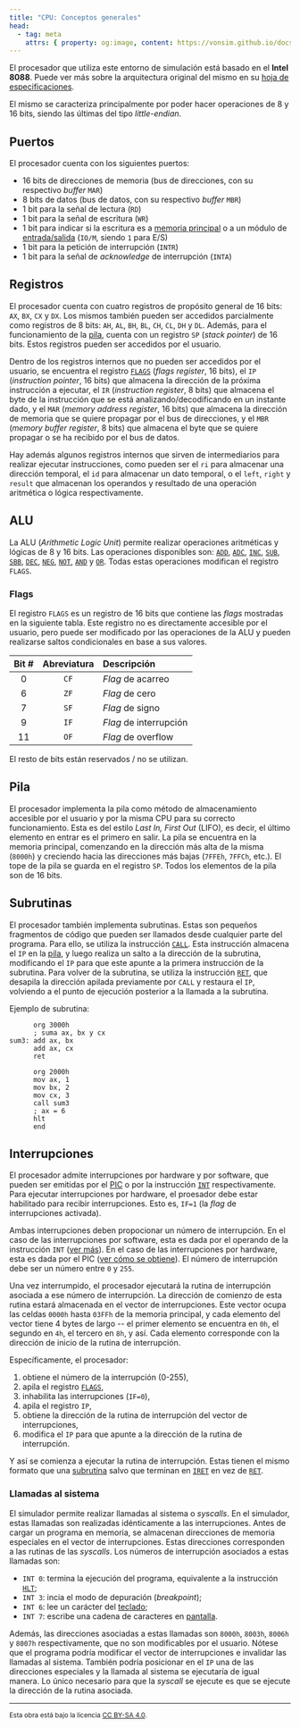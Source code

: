 ```yaml
---
title: "CPU: Conceptos generales"
head:
  - tag: meta
    attrs: { property: og:image, content: https://vonsim.github.io/docs/og/cpu.png }
---
```


El procesador que utiliza este entorno de simulación está basado en el **Intel 8088**. Puede ver más sobre la arquitectura original del mismo en su [hoja de especificaciones](https://www.ceibo.com/eng/datasheets/Intel-8088-Data-Sheet.pdf).

El mismo se caracteriza principalmente por poder hacer operaciones de 8 y 16 bits, siendo las últimas del tipo _little-endian_.

## Puertos

El procesador cuenta con los siguientes puertos:

- 16 bits de direcciones de memoria (bus de direcciones, con su respectivo _buffer_ `MAR`)
- 8 bits de datos (bus de datos, con su respectivo _buffer_ `MBR`)
- 1 bit para la señal de lectura (`RD`)
- 1 bit para la señal de escritura (`WR`)
- 1 bit para indicar si la escritura es a [memoria principal](/docs/memory/) o a un módulo de [entrada/salida](/docs/io/modules/) (`IO/M`, siendo `1` para E/S)
- 1 bit para la petición de interrupción (`INTR`)
- 1 bit para la señal de _acknowledge_ de interrupción (`INTA`)

## Registros

El procesador cuenta con cuatro registros de propósito general de 16 bits: `AX`, `BX`, `CX` y `DX`. Los mismos también pueden ser accedidos parcialmente como registros de 8 bits: `AH`, `AL`, `BH`, `BL`, `CH`, `CL`, `DH` y `DL`. Además, para el funcionamiento de la [pila](#pila), cuenta con un registro `SP` (_stack pointer_) de 16 bits. Estos registros pueden ser accedidos por el usuario.

Dentro de los registros internos que no pueden ser accedidos por el usuario, se encuentra el registro [`FLAGS`](#flags) (_flags register_, 16 bits), el `IP` (_instruction pointer_, 16 bits) que almacena la dirección de la próxima instrucción a ejecutar, el `IR` (_instruction register_, 8 bits) que almacena el byte de la instrucción que se está analizando/decodificando en un instante dado, y el `MAR` (_memory address register_, 16 bits) que almacena la dirección de memoria que se quiere propagar por el bus de direcciones, y el `MBR` (_memory buffer register_, 8 bits) que almacena el byte que se quiere propagar o se ha recibido por el bus de datos.

Hay además algunos registros internos que sirven de intermediarios para realizar ejecutar instrucciones, como pueden ser el `ri` para almacenar una dirección temporal, el `id` para almacenar un dato temporal, o el `left`, `right` y `result` que almacenan los operandos y resultado de una operación aritmética o lógica respectivamente.

## ALU

La ALU (_Arithmetic Logic Unit_) permite realizar operaciones aritméticas y lógicas de 8 y 16 bits. Las operaciones disponibles son: [`ADD`](/docs/cpu/instructions/add/), [`ADC`](/docs/cpu/instructions/adc/), [`INC`](/docs/cpu/instructions/inc/), [`SUB`](/docs/cpu/instructions/sub/), [`SBB`](/docs/cpu/instructions/sbb/), [`DEC`](/docs/cpu/instructions/dec/), [`NEG`](/docs/cpu/instructions/neg/), [`NOT`](/docs/cpu/instructions/not/), [`AND`](/docs/cpu/instructions/and/) y [`OR`](/docs/cpu/instructions/or/). Todas estas operaciones modifican el registro `FLAGS`.

### Flags

El registro `FLAGS` es un registro de 16 bits que contiene las _flags_ mostradas en la siguiente tabla. Este registro no es directamente accesible por el usuario, pero puede ser modificado por las operaciones de la ALU y pueden realizarse saltos condicionales en base a sus valores.

| Bit # | Abreviatura | Descripción            |
| :---: | :---------: | :--------------------- |
|   0   |    `CF`     | _Flag_ de acarreo      |
|   6   |    `ZF`     | _Flag_ de cero         |
|   7   |    `SF`     | _Flag_ de signo        |
|   9   |    `IF`     | _Flag_ de interrupción |
|  11   |    `OF`     | _Flag_ de overflow     |

El resto de bits están reservados / no se utilizan.

## Pila

El procesador implementa la pila como método de almacenamiento accesible por el usuario y por la misma CPU para su correcto funcionamiento. Esta es del estilo _Last In, First Out_ (LIFO), es decir, el último elemento en entrar es el primero en salir. La pila se encuentra en la memoria principal, comenzando en la dirección más alta de la misma (`8000h`) y creciendo hacia las direcciones más bajas (`7FFEh`, `7FFCh`, etc.). El tope de la pila se guarda en el registro `SP`. Todos los elementos de la pila son de 16 bits.

## Subrutinas

El procesador también implementa subrutinas. Estas son pequeños fragmentos de código que pueden ser llamados desde cualquier parte del programa. Para ello, se utiliza la instrucción [`CALL`](/docs/cpu/instructions/call/). Esta instrucción almacena el `IP` en la [pila](#pila), y luego realiza un salto a la dirección de la subrutina, modificando el `IP` para que este apunte a la primera instrucción de la subrutina. Para volver de la subrutina, se utiliza la instrucción [`RET`](/docs/cpu/instructions/ret/), que desapila la dirección apilada previamente por `CALL` y restaura el `IP`, volviendo a el punto de ejecución posterior a la llamada a la subrutina.

Ejemplo de subrutina:

```vonsim
      org 3000h
      ; suma ax, bx y cx
sum3: add ax, bx
      add ax, cx
      ret

      org 2000h
      mov ax, 1
      mov bx, 2
      mov cx, 3
      call sum3
      ; ax = 6
      hlt
      end
```

## Interrupciones

El procesador admite interrupciones por hardware y por software, que pueden ser emitidas por el [PIC](/docs/io/modules/pic/) o por la instrucción [`INT`](/docs/cpu/instructions/int/) respectivamente. Para ejecutar interrupciones por hardware, el proesador debe estar habilitado para recibir interrupciones. Esto es, `IF=1` (la _flag_ de interrupciones activada).

Ambas interrupciones deben propocionar un número de interrupción. En el caso de las interrupciones por software, esta es dada por el operando de la instrucción `INT` ([ver más](/docs/cpu/instructions/int/)). En el caso de las interrupciones por hardware, esta es dada por el PIC ([ver cómo se obtiene](/docs/io/modules/pic/#funcionamiento)). El número de interrupción debe ser un número entre `0` y `255`.

Una vez interrumpido, el procesador ejecutará la rutina de interrupción asociada a ese número de interrupción. La dirección de comienzo de esta rutina estará almacenada en el vector de interrupciones. Este vector ocupa las celdas `0000h` hasta `03FFh` de la memoria principal, y cada elemento del vector tiene 4 bytes de largo -- el primer elemento se encuentra en `0h`, el segundo en `4h`, el tercero en `8h`, y así. Cada elemento corresponde con la dirección de inicio de la rutina de interrupción.

Específicamente, el procesador:

1. obtiene el número de la interrupción (0-255),
2. apila el registro [`FLAGS`](#flags),
3. inhabilita las interrupciones (`IF=0`),
4. apila el registro `IP`,
5. obtiene la dirección de la rutina de interrupción del vector de interrupciones,
6. modifica el `IP` para que apunte a la dirección de la rutina de interrupción.

Y así se comienza a ejecutar la rutina de interrupción. Estas tienen el mismo formato que una [subrutina](#subrutinas) salvo que terminan en [`IRET`](/docs/cpu/instructions/iret/) en vez de [`RET`](/docs/cpu/instructions/ret/).

### Llamadas al sistema

El simulador permite realizar llamadas al sistema o _syscalls_. En el simulador, estas llamadas son realizadas idénticamente a las interrupciones. Antes de cargar un programa en memoria, se almacenan direcciones de memoria especiales en el vector de interrupciones. Estas direcciones corresponden a las rutinas de las _syscalls_. Los números de interrupción asociados a estas llamadas son:

- `INT 0`: termina la ejecución del programa, equivalente a la instrucción [`HLT`](/docs/cpu/instructions/hlt/);
- `INT 3`: incia el modo de depuración (_breakpoint_);
- `INT 6`: lee un carácter del [teclado](/docs/io/devices/keyboard/);
- `INT 7`: escribe una cadena de caracteres en [pantalla](/docs/io/devices/screen/).

Además, las direcciones asociadas a estas llamadas son `8000h`, `8003h`, `8006h` y `8007h` respectivamente, que no son modificables por el usuario. Nótese que el programa podría modificar el vector de interrupciones e invalidar las llamadas al sistema. También podría posicionar en el `IP` una de las direcciones especiales y la llamada al sistema se ejecutaría de igual manera. Lo único necesario para que la _syscall_ se ejecute es que se ejecute la dirección de la rutina asociada.

---

<small>Esta obra está bajo la licencia <a target="_blank" rel="license noopener noreferrer" href="http://creativecommons.org/licenses/by-sa/4.0/">CC BY-SA 4.0</a>.</small>
